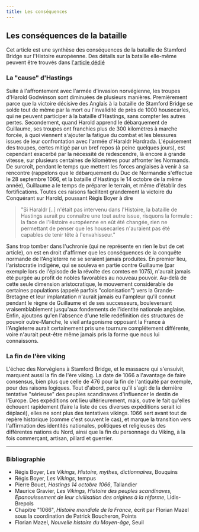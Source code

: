 ```yaml
---
title: Les conséquences
---
```

## Les conséquences de la bataille
Cet article est une synthèse des conséquences de la bataille de Stamford Bridge sur l'Histoire européenne. Des détails sur la bataille elle-même peuvent être trouvés dans [l'article dédié](./the_battle)

### La "cause" d'Hastings
Suite à l'affrontement avec l'armée d'invasion norvégienne, les troupes d'Harold Godwinson sont diminuées de plusieurs manières. Premièrement parce que la victoire décisive des Anglais à la bataille de Stamford Bridge se solde tout de même par la mort ou l'invalidité de près de 1000 housecarles, qui ne peuvent participer à la bataille d'Hastings, sans compter les autres pertes. Secondement, quand Harold apprend le débarquement de Guillaume, ses troupes ont franchies plus de 300 kilomètres à marche forcée, à quoi viennent s'ajouter la fatigue du combat et les blessures issues de leur confrontation avec l'armée d'Haraldr Hardrada. L'épuisement des troupes, certes mitigé par un bref repos (à peine quelques jours), est cependant exacerbé par la nécessité de redescendre, là encore à grande vitesse, sur plusieurs centaines de kilomètres pour affronter les Normands. De surcroît, pendant le temps que mettent les forces anglaises à venir à sa rencontre (rappelons que le débarquement du Duc de Normandie s'effectue le 28 septembre 1066, et la bataille d'Hastings le 14 octobre de la même année), Guillaume a le temps de préparer le terrain, et même d'établir des fortifications. Toutes ces raisons facilitent grandement la victoire du Conquérant sur Harold, poussant Régis Boyer à dire
>"Si Haraldr [..] n'était pas intervenu dans l'Histoire, la bataille de Hastings aurait pu connaître une tout autre issue, risquons la formule : la face de l'Histoire européenne en eût été changée, rien ne permettant de penser que les housecarles n'auraient pas été capables de tenir tête à l'envahisseur."

Sans trop tomber dans l'uchronie (qui ne représente en rien le but de cet article), on est en droit d'affirmer que les conséquences de la conquête normande de l'Angleterre ne se seraient jamais produites. En premier lieu, l'aristocratie indigène, qui se souleva en partie contre Guillaume (par exemple lors de l'épisode de la révolte des comtes en 1075), n'aurait jamais été purgée au profit de nobles favorables au nouveau pouvoir. Au-delà de cette seule dimension aristocratique, le mouvement considérable de certaines populations (appelé parfois "colonisation") vers la Grande-Bretagne et leur implantation n'aurait jamais eu l'ampleur qu'il connut pendant le règne de Guillaume et de ses successeurs, bouleversant vraisemblablement jusqu'aux fondements de l'identité nationale anglaise. Enfin, ajoutons qu'en l'absence d'une telle redéfinition des structures de pouvoir outre-Manche, le vieil antagonisme opposant la France à l'Angleterre aurait certainement pris une tournure complétement différente, voire n'aurait peut-être même jamais pris la forme que nous lui connaissons.

### La fin de l'ère viking
L'échec des Norvégiens à Stamford Bridge, et le massacre qui s'ensuivit, marquent aussi la fin de l'ère viking. La date de 1066 a l'avantage de faire consensus, bien plus que celle de 476 pour la fin de l'antiquité par exemple, pour des raisons logiques. Tout d'abord, parce qu'il s'agit de la dernière tentative "sérieuse" des peuples scandinaves d'influencer le destin de l'Europe. Des expéditions ont lieu ultérieurement, mais, outre le fait qu'elles échouent rapidement (faire la liste de ces diverses expéditions serait ici déplacé), elles ne sont plus des tentatives vikings. 1066 sert avant tout de repère historique (comme c'est souvent le cas), et marque la transition vers l'affirmation des identités nationales, politiques et religieuses des différentes nations du Nord, ainsi que la fin du personnage du Viking, à la fois commerçant, artisan, pillard et guerrier.       

***
### Bibliographie
- Régis Boyer, *Les Vikings, Histoire, mythes, dictionnaires*, Bouquins
- Régis Boyer, *Les Vikings*, tempus
- Pierre Bouet, *Hastings 14 octobre 1066*, Tallandier
- Maurice Gravier, *Les Vikings, Histoire des peuples scandinaves, Epanouissement de leur civilisation des origines à la réforme*, Lidis-Brepols
- Chapitre "1066", *Histoire mondiale de la France*, écrit par Florian Mazel sous la coordination de Patrick Boucheron, Points
- Florian Mazel, *Nouvelle histoire du Moyen-âge*, Seuil

